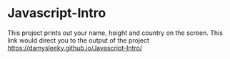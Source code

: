 # Javascript-Intro
This project prints out your name, height and country on the screen.
This link would direct you to the output of the project
 https://damysleeky.github.io/Javascript-Intro/
